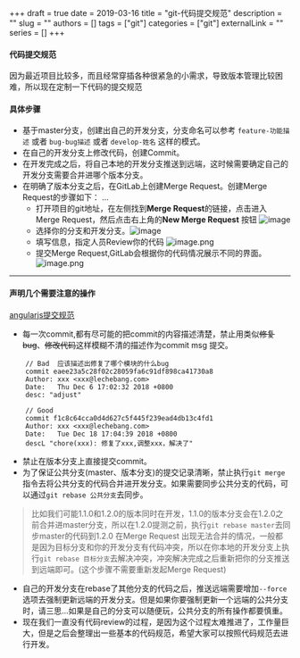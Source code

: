 +++ 
draft = true
date = 2019-03-16
title = "git-代码提交规范"
description = ""
slug = ""
authors = []
tags = ["git"]
categories = ["git"]
externalLink = ""
series = []
+++

#### 代码提交规范
因为最近项目比较多，而且经常穿插各种很紧急的小需求，导致版本管理比较困难，所以现在定制一下代码的提交规范

#### 具体步骤
- 基于master分支，创建出自己的开发分支，分支命名可以参考 `feature-功能描述` 或者 `bug-bug描述` 或者 `develop-姓名` 这样的模式。
- 在自己的开发分支上修改代码，创建Commit。
- 在开发完成之后，将自己本地的开发分支推送到远端，这时候需要确定自己的开发分支需要合并进哪个版本分支。
- 在明确了版本分支之后，在GitLab上创建Merge Request。创建Merge Request的步骤如下：
    ...
    <!--more-->
    - 打开项目的git地址，在左侧找到**Merge Request**的链接，点击进入Merge Request，然后点击右上角的**New Merge Request** 按钮 ![image](https://p9-juejin.byteimg.com/tos-cn-i-k3u1fbpfcp/dc964aa81add470cb231d9bcd00a2646~tplv-k3u1fbpfcp-watermark.image)
    - 选择你的分支和开发分支。![image](https://p9-juejin.byteimg.com/tos-cn-i-k3u1fbpfcp/ee20783a344243c7ab1e88f28f749b6f~tplv-k3u1fbpfcp-watermark.image)
    - 填写信息，指定人员Review你的代码 ![image.png](https://p1-juejin.byteimg.com/tos-cn-i-k3u1fbpfcp/ecf467fe0925491595895c8645ee04a9~tplv-k3u1fbpfcp-watermark.image)
    - 提交Merge Request,GitLab会根据你的代码情况展示不同的界面。
        ![image.png](https://p1-juejin.byteimg.com/tos-cn-i-k3u1fbpfcp/393607a0faf8415092a0a4dfbcc36194~tplv-k3u1fbpfcp-watermark.image)
    
---

#### 声明几个需要注意的操作
[angularjs提交规范](http://www.ruanyifeng.com/blog/2016/01/commit_message_change_log.html)

- 每一次commit,都有尽可能的把commit的内容描述清楚，禁止用类似~~修复bug~~、~~修改代码~~这样模糊不清的描述作为commit msg 提交。
```ssh
    // Bad  应该描述出修复了哪个模块的什么bug
    commit eaee23a5c28f02c28059fa6c91df898ca41730a8
    Author: xxx <xxx@lechebang.com>
    Date:   Thu Dec 6 17:02:32 2018 +0800
    desc: "adjust"

    // Good
    commit f1c8c64cca0d4d627c5f445f239ead4db13c4fd1
    Author: xxx <xxx@lechebang.com>
    Date:   Tue Dec 18 17:04:39 2018 +0800
    descL "chore(xxx): 修复了xxx,调整xxx，解决了"
```
- 禁止在版本分支上直接提交commit。
-  为了保证公共分支(master、版本分支)的提交记录清晰，禁止执行`git merge`指令去将公共分支的代码合并进开发分支。如果需要同步公共分支的代码，可以通过`git rebase 公共分支`去同步。
> 比如我们可能1.1.0和1.2.0的版本同时在开发，1.1.0的版本分支会在1.2.0之前合并进master分支，所以在1.2.0提测之前，执行`git rebase master`去同步master的代码到1.2.0
> 在Merge Request 出现无法合并的情况，一般都是因为目标分支和你的开发分支有代码冲突，所以在你本地的开发分支上执行`git rebase 目标分支`去解决冲突，冲突解决完成之后重新把你的分支推送到远端即可。(这个步骤不需要重新发起Merge Request)

- 自己的开发分支在rebase了其他分支的代码之后，推送远端需要增加`--force` 选项去强制更新远端的开发分支。但是如果你要强制更新一个远端的公共分支时，请三思...如果是自己的分支可以随便玩，公共分支的所有操作都要慎重。
- 现在我们一直没有代码review的过程，是因为这个过程太难推进了，工作量巨大，但是之后会整理出一些基本的代码规范，希望大家可以按照代码规范去进行开发。